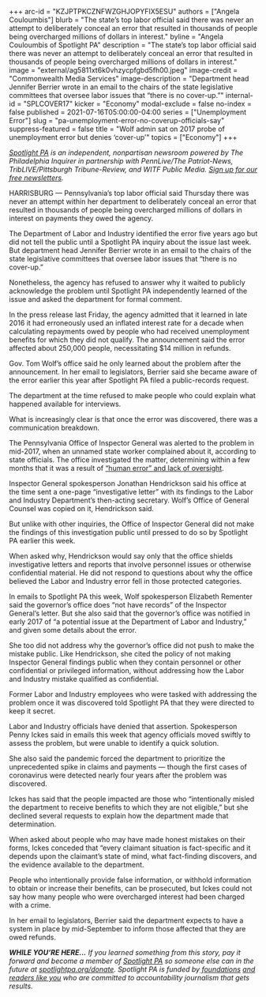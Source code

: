+++
arc-id = "KZJPTPKCZNFWZGHJOPYFIX5ESU"
authors = ["Angela Couloumbis"]
blurb = "The state’s top labor official said there was never an attempt to deliberately conceal an error that resulted in thousands of people being overcharged millions of dollars in interest."
byline = "Angela Couloumbis of Spotlight PA"
description = "The state’s top labor official said there was never an attempt to deliberately conceal an error that resulted in thousands of people being overcharged millions of dollars in interest."
image = "external/ag5811xt6k0vhzycpfgbd5fh00.jpeg"
image-credit = "Commonwealth Media Services"
image-description = "Department head Jennifer Berrier wrote in an email to the chairs of the state legislative committees that oversee labor issues that “there is no cover-up.”"
internal-id = "SPLCOVER17"
kicker = "Economy"
modal-exclude = false
no-index = false
published = 2021-07-16T05:00:00-04:00
series = ["Unemployment Error"]
slug = "pa-unemployment-error-no-coverup-officials-say"
suppress-featured = false
title = "Wolf admin sat on 2017 probe of unemployment error but denies ‘cover-up’"
topics = ["Economy"]
+++

<a href="https://lesspage.com/"><i>Spotlight PA</i></a><i> is an independent, nonpartisan newsroom powered by The Philadelphia Inquirer in partnership with PennLive/The Patriot-News, TribLIVE/Pittsburgh Tribune-Review, and WITF Public Media. </i><a href="https://lesspage.com/newsletters"><i>Sign up for our free newsletters</i></a><i>.</i>

HARRISBURG — Pennsylvania’s top labor official said Thursday there was never an attempt within her department to deliberately conceal an error that resulted in thousands of people being overcharged millions of dollars in interest on payments they owed the agency.

The Department of Labor and Industry identified the error five years ago but did not tell the public until a Spotlight PA inquiry about the issue last week. But department head Jennifer Berrier wrote in an email to the chairs of the state legislative committees that oversee labor issues that “there is no cover-up.”

Nonetheless, the agency has refused to answer why it waited to publicly acknowledge the problem until Spotlight PA independently learned of the issue and asked the department for formal comment.

<script src="https://lesspage.com/embed.js" async></script><div data-spl-embed-version="1" data-spl-src="https://lesspage.com/embeds/newsletter/"></div>

In the press release last Friday, the agency admitted that it learned in late 2016 it had erroneously used an inflated interest rate for a decade when calculating repayments owed by people who had received unemployment benefits for which they did not qualify. The announcement said the error affected about 250,000 people, necessitating $14 million in refunds.

Gov. Tom Wolf’s office said he only learned about the problem after the announcement. In her email to legislators, Berrier said she became aware of the error earlier this year after Spotlight PA filed a public-records request.

The department at the time refused to make people who could explain what happened available for interviews.

What is increasingly clear is that once the error was discovered, there was a communication breakdown.

The Pennsylvania Office of Inspector General was alerted to the problem in mid-2017, when an unnamed state worker complained about it, according to state officials. The office investigated the matter, determining within a few months that it was a result of <a href="https://lesspage.com/news/2021/07/pa-unemployment-depart-of-labor-and-industry-overpayment-mistake-claims/">“human error” and lack of oversight</a>.

Inspector General spokesperson Jonathan Hendrickson said his office at the time sent a one-page “investigative letter” with its findings to the Labor and Industry Department’s then-acting secretary. Wolf’s Office of General Counsel was copied on it, Hendrickson said.

But unlike with other inquiries, the Office of Inspector General did not make the findings of this investigation public until pressed to do so by Spotlight PA earlier this week.

When asked why, Hendrickson would say only that the office shields investigative letters and reports that involve personnel issues or otherwise confidential material. He did not respond to questions about why the office believed the Labor and Industry error fell in those protected categories.

In emails to Spotlight PA this week, Wolf spokesperson Elizabeth Rementer said the governor’s office does “not have records” of the Inspector General’s letter. But she also said that the governor’s office was notified in early 2017 of “a potential issue at the Department of Labor and Industry,” and given some details about the error.

She too did not address why the governor’s office did not push to make the mistake public. Like Hendrickson, she cited the policy of not making Inspector General findings public when they contain personnel or other confidential or privileged information, without addressing how the Labor and Industry mistake qualified as confidential.

Former Labor and Industry employees who were tasked with addressing the problem once it was discovered told Spotlight PA that they were directed to keep it secret.

Labor and Industry officials have denied that assertion. Spokesperson Penny Ickes said in emails this week that agency officials moved swiftly to assess the problem, but were unable to identify a quick solution.

She also said the pandemic forced the department to prioritize the unprecedented spike in claims and payments — though the first cases of coronavirus were detected nearly four years after the problem was discovered.

<script src="https://lesspage.com/embed.js" async></script><div data-spl-embed-version="1" data-spl-src="https://lesspage.com/embeds/donate/?teaser_text=If%20you%20learned%20something%20from%20this%20report%2C%20pay%20it%20forward%20and%20become%20a%20member%20of%20Spotlight%20PA%20so%20someone%20else%20can%20in%20the%20future."></div>

Ickes has said that the people impacted are those who “intentionally misled the department to receive benefits to which they are not eligible,” but she declined several requests to explain how the department made that determination.

When asked about people who may have made honest mistakes on their forms, Ickes conceded that “every claimant situation is fact-specific and it depends upon the claimant’s state of mind, what fact-finding discovers, and the evidence available to the department.

People who intentionally provide false information, or withhold information to obtain or increase their benefits, can be prosecuted, but Ickes could not say how many people who were overcharged interest had been charged with a crime.

In her email to legislators, Berrier said the department expects to have a system in place by mid-September to inform those affected that they are owed refunds.

<i><b>WHILE YOU’RE HERE...</b></i><i> If you learned something from this story, pay it forward and become a member of </i><a href="https://lesspage.com/"><i>Spotlight PA</i></a><i> so someone else can in the future at </i><a href="http://spotlightpa.org/donate"><i>spotlightpa.org/donate</i></a><i>. Spotlight PA is funded by</i><a href="https://lesspage.com/support"><i> foundations</i></a><i> </i><a href="https://lesspage.com/support"><i>and readers like you</i></a><i> who are committed to accountability journalism that gets results.</i>

